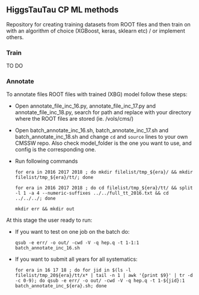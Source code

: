 ## HiggsTauTau CP ML methods
Repository for creating training datasets from ROOT files 
and then train on with an algorithm of choice (XGBoost, keras, sklearn etc) / or implement others.

### Train
TO DO

### Annotate

To annotate files ROOT files with trained (XBG) model follow these steps:

- Open annotate_file_inc_16.py, annotate_file_inc_17.py and annotate_file_inc_18.py, 
search for path and replace with your directory where the ROOT files are stored (ie. /vols/cms/)

- Open batch_annotate_inc_16.sh, batch_annotate_inc_17.sh and batch_annotate_inc_18.sh
and change `cd` and `source` lines to your own CMSSW repo. Also check model_folder 
is the one you want to use, and config is the corresponding one.

- Run following commands
    
    `for era in 2016 2017 2018 ; do mkdir filelist/tmp_${era}/ && mkdir filelist/tmp_${era}/tt/; done`

    `for era in 2016 2017 2018 ; do cd filelist/tmp_${era}/tt/ && split -l 1 -a 4 --numeric-suffixes ../../full_tt_2016.txt && cd ../../../; done`

    `mkdir err && mkdir out`

At this stage the user ready to run:

- If you want to test on one job on the batch do:

    `qsub -e err/ -o out/ -cwd -V -q hep.q -t 1-1:1 batch_annotate_inc_16.sh`

- If you want to submit all years for all systematics:

    `for era in 16 17 18 ; do for jid in $(ls -l filelist/tmp_20${era}/tt/x* | tail -n 1 | awk '{print $9}' | tr -d -c 0-9); do qsub -e err/ -o out/ -cwd -V -q hep.q -t 1-${jid}:1 batch_annotate_inc_${era}.sh; done`

